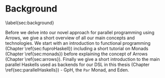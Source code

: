# Background

\label{sec:background}

Before we delve into our novel approach for parallel programming using
Arrows, we give a short overview of all our main concepts and technologies.
We start with an introduction to functional programming (Chapter \ref{sec:fuproHaskell})
including a short tutorial on Monads (Chapter \ref{sec:monads}) before explaining the concept of Arrows
(Chapter \ref{sec:arrows}). Finally we give a short introduction to the main parallel
Haskells used as backends for our DSL in this thesis (Chapter \ref{sec:parallelHaskells}) - GpH, the `Par` Monad, and
Eden.

